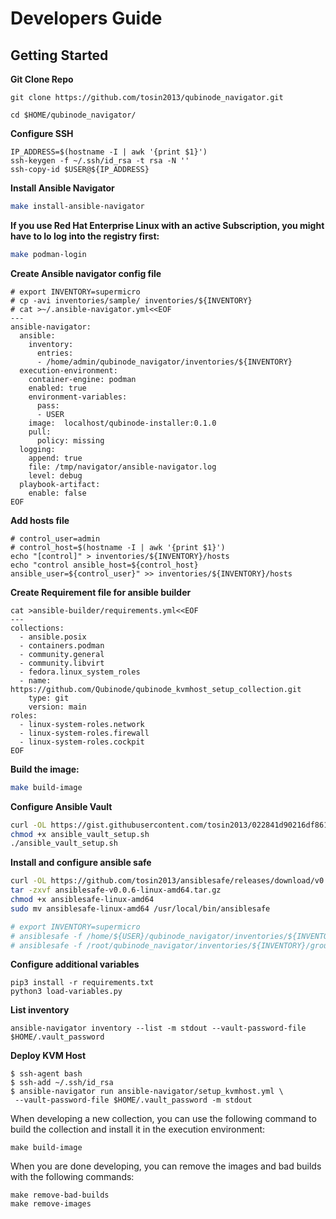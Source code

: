 
Developers Guide
=============

## Getting Started


**Git Clone Repo**
```
git clone https://github.com/tosin2013/qubinode_navigator.git

cd $HOME/qubinode_navigator/
```

**Configure SSH**
```
IP_ADDRESS=$(hostname -I | awk '{print $1}')
ssh-keygen -f ~/.ssh/id_rsa -t rsa -N ''
ssh-copy-id $USER@${IP_ADDRESS}
```

**Install Ansible Navigator**
```bash
make install-ansible-navigator
```

**If you use Red Hat Enterprise Linux with an active Subscription, you might have to lo log into the registry first:**

```bash
make podman-login
```

**Create Ansible navigator config file**
```
# export INVENTORY=supermicro
# cp -avi inventories/sample/ inventories/${INVENTORY}
# cat >~/.ansible-navigator.yml<<EOF
---
ansible-navigator:
  ansible:
    inventory:
      entries:
      - /home/admin/qubinode_navigator/inventories/${INVENTORY}
  execution-environment:
    container-engine: podman
    enabled: true
    environment-variables:
      pass:
      - USER
    image:  localhost/qubinode-installer:0.1.0
    pull:
      policy: missing
  logging:
    append: true
    file: /tmp/navigator/ansible-navigator.log
    level: debug
  playbook-artifact:
    enable: false
EOF
```

**Add hosts file**
```
# control_user=admin
# control_host=$(hostname -I | awk '{print $1}')
echo "[control]" > inventories/${INVENTORY}/hosts
echo "control ansible_host=${control_host} ansible_user=${control_user}" >> inventories/${INVENTORY}/hosts
```

**Create Requirement file for ansible builder** 
```
cat >ansible-builder/requirements.yml<<EOF
---
collections:
  - ansible.posix
  - containers.podman
  - community.general
  - community.libvirt
  - fedora.linux_system_roles
  - name: https://github.com/Qubinode/qubinode_kvmhost_setup_collection.git
    type: git
    version: main
roles: 
  - linux-system-roles.network
  - linux-system-roles.firewall
  - linux-system-roles.cockpit
EOF
```


**Build the image:**
```bash
make build-image
```

**Configure Ansible Vault**
```bash
curl -OL https://gist.githubusercontent.com/tosin2013/022841d90216df8617244ab6d6aceaf8/raw/92400b9e459351d204feb67b985c08df6477d7fa/ansible_vault_setup.sh
chmod +x ansible_vault_setup.sh
./ansible_vault_setup.sh
```

**Install and configure ansible safe**
```bash
curl -OL https://github.com/tosin2013/ansiblesafe/releases/download/v0.0.6/ansiblesafe-v0.0.6-linux-amd64.tar.gz
tar -zxvf ansiblesafe-v0.0.6-linux-amd64.tar.gz
chmod +x ansiblesafe-linux-amd64 
sudo mv ansiblesafe-linux-amd64 /usr/local/bin/ansiblesafe

# export INVENTORY=supermicro
# ansiblesafe -f /home/${USER}/qubinode_navigator/inventories/${INVENTORY}/group_vars/control/vault.yml
# ansiblesafe -f /root/qubinode_navigator/inventories/${INVENTORY}/group_vars/control/vault.yml
```


**Configure additional variables**
```
pip3 install -r requirements.txt
python3 load-variables.py
```

**List inventory**
```
ansible-navigator inventory --list -m stdout --vault-password-file $HOME/.vault_password
```

**Deploy KVM Host**
```
$ ssh-agent bash
$ ssh-add ~/.ssh/id_rsa
$ ansible-navigator run ansible-navigator/setup_kvmhost.yml \
 --vault-password-file $HOME/.vault_password -m stdout 
```

When developing a new collection, you can use the following command to build the collection and install it in the execution environment:
```
make build-image
```

When you are done developing, you can remove the images and bad builds with the following commands:
```
make remove-bad-builds
make remove-images
```